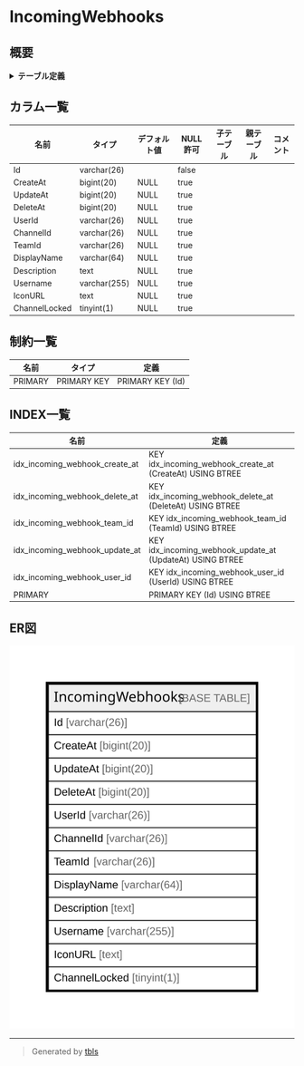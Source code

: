 # IncomingWebhooks

## 概要

<details>
<summary><strong>テーブル定義</strong></summary>

```sql
CREATE TABLE `IncomingWebhooks` (
  `Id` varchar(26) NOT NULL,
  `CreateAt` bigint(20) DEFAULT NULL,
  `UpdateAt` bigint(20) DEFAULT NULL,
  `DeleteAt` bigint(20) DEFAULT NULL,
  `UserId` varchar(26) DEFAULT NULL,
  `ChannelId` varchar(26) DEFAULT NULL,
  `TeamId` varchar(26) DEFAULT NULL,
  `DisplayName` varchar(64) DEFAULT NULL,
  `Description` text DEFAULT NULL,
  `Username` varchar(255) DEFAULT NULL,
  `IconURL` text DEFAULT NULL,
  `ChannelLocked` tinyint(1) DEFAULT NULL,
  PRIMARY KEY (`Id`),
  KEY `idx_incoming_webhook_user_id` (`UserId`),
  KEY `idx_incoming_webhook_team_id` (`TeamId`),
  KEY `idx_incoming_webhook_update_at` (`UpdateAt`),
  KEY `idx_incoming_webhook_create_at` (`CreateAt`),
  KEY `idx_incoming_webhook_delete_at` (`DeleteAt`)
) ENGINE=InnoDB DEFAULT CHARSET=utf8mb4
```

</details>

## カラム一覧

| 名前            | タイプ          | デフォルト値       | NULL許可   | 子テーブル      | 親テーブル      | コメント     |
| ------------- | ------------ | ------------ | -------- | ---------- | ---------- | -------- |
| Id            | varchar(26)  |              | false    |            |            |          |
| CreateAt      | bigint(20)   | NULL         | true     |            |            |          |
| UpdateAt      | bigint(20)   | NULL         | true     |            |            |          |
| DeleteAt      | bigint(20)   | NULL         | true     |            |            |          |
| UserId        | varchar(26)  | NULL         | true     |            |            |          |
| ChannelId     | varchar(26)  | NULL         | true     |            |            |          |
| TeamId        | varchar(26)  | NULL         | true     |            |            |          |
| DisplayName   | varchar(64)  | NULL         | true     |            |            |          |
| Description   | text         | NULL         | true     |            |            |          |
| Username      | varchar(255) | NULL         | true     |            |            |          |
| IconURL       | text         | NULL         | true     |            |            |          |
| ChannelLocked | tinyint(1)   | NULL         | true     |            |            |          |

## 制約一覧

| 名前      | タイプ         | 定義               |
| ------- | ----------- | ---------------- |
| PRIMARY | PRIMARY KEY | PRIMARY KEY (Id) |

## INDEX一覧

| 名前                             | 定義                                                        |
| ------------------------------ | --------------------------------------------------------- |
| idx_incoming_webhook_create_at | KEY idx_incoming_webhook_create_at (CreateAt) USING BTREE |
| idx_incoming_webhook_delete_at | KEY idx_incoming_webhook_delete_at (DeleteAt) USING BTREE |
| idx_incoming_webhook_team_id   | KEY idx_incoming_webhook_team_id (TeamId) USING BTREE     |
| idx_incoming_webhook_update_at | KEY idx_incoming_webhook_update_at (UpdateAt) USING BTREE |
| idx_incoming_webhook_user_id   | KEY idx_incoming_webhook_user_id (UserId) USING BTREE     |
| PRIMARY                        | PRIMARY KEY (Id) USING BTREE                              |

## ER図

![er](IncomingWebhooks.svg)

---

> Generated by [tbls](https://github.com/k1LoW/tbls)
